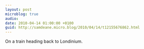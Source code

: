 ```yaml
---
layout: post
microblog: true
audio: 
date: 2010-04-14 01:00:00 +0100
guid: http://samdeane.micro.blog/2010/04/14/t12155676862.html
---
```

On a train heading back to Londinium.
